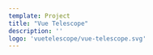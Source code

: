 ```yaml
---
template: Project
title: "Vue Telescope"
description: ''
logo: 'vuetelescope/vue-telescope.svg'
---
```

